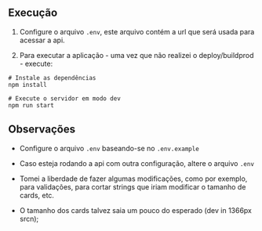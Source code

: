 ## Execução

1. Configure o arquivo `.env`, este arquivo contém a url que será usada para acessar a api.

2. Para executar a aplicação - uma vez que não realizei o deploy/buildprod - execute:
```
# Instale as dependências
npm install

# Execute o servidor em modo dev
npm run start
```

## Observações

* Configure o arquivo `.env` baseando-se no `.env.example`

* Caso esteja rodando a api com outra configuração, altere o arquivo `.env`

* Tomei a liberdade de fazer algumas modificações, como por exemplo, para validações, para cortar strings que iriam modificar o tamanho de cards, etc.

* O tamanho dos cards talvez saia um pouco do esperado (dev in 1366px srcn);